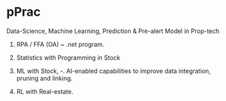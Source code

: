 # pPrac

Data-Science,
Machine Learning,
Prediction & Pre-alert Model
in Prop-tech

1. RPA / FFA (OA)
~ .net program.

2. Statistics with Programming in Stock

3. ML with Stock,
-. AI-enabled capabilities to improve data integration, pruning and linking.

4. RL with Real-estate.
